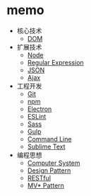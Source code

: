 # memo

- 核心技术
	- [DOM](article/DOM.md)
- 扩展技术
	- [Node](article/Node.md)
	- [Regular Expression](article/RegularExpression.md)
	- [JSON](article/JSON.md)
	- [Ajax](article/Ajax.md)
- 工程开发
	- [Git](article/Git.md)
	- [npm](article/npm.md)
	- [Electron](article/Electron.md)
	- [ESLint](article/ESLint.md)
	- [Sass](article/Sass.md)
	- [Gulp](article/Gulp.md)
	- [Command Line](article/CommandLine.md)
	- [Sublime Text](article/SublimeText.md)
- 编程思想
	- [Computer System](article/ComputerSystem.md)
	- [Design Pattern](article/DesignPattern.md)
	- [RESTful](article/RESTful.md)
	- [MV* Pattern](article/MV*Pattern.md)
